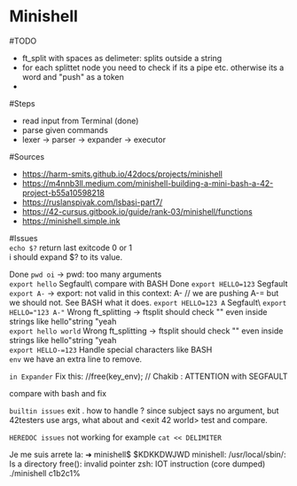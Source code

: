 # Minishell

#TODO
- ft_split with spaces as delimeter: splits outside a string
- for each splittet node you need to check if its a pipe etc. otherwise its a word and "push" as a token
- 

#Steps
- read input from Terminal (done)
- parse given commands 
- lexer -> parser -> expander -> executor 

#Sources
- https://harm-smits.github.io/42docs/projects/minishell
- https://m4nnb3ll.medium.com/minishell-building-a-mini-bash-a-42-project-b55a10598218
- https://ruslanspivak.com/lsbasi-part7/
- https://42-cursus.gitbook.io/guide/rank-03/minishell/functions
- https://minishell.simple.ink

#Issues\
```echo $?``` return last exitcode 0 or 1\
i should expand $? to its value.

Done ```pwd oi``` -> pwd: too many arguments \
```export hello``` Segfault\ compare with BASH
Done ```export HELLO=123``` Segfault\
```export A-``` -> export: not valid in this context: A- // we are pushing A-= but we should 	not. See BASH what it does.
```export HELLO=123 A``` Segfault\ 
```export HELLO="123 A-"``` Wrong ft_splitting -> ftsplit should check "" even inside strings  like hello"string "yeah\
```export hello world``` Wrong ft_splitting -> ftsplit should check "" even inside strings  like hello"string "yeah\
```export HELLO-=123``` Handle special characters like BASH\
```env``` we have an extra line to remove.

```in Expander``` Fix this: //free(key_env); // Chakib : ATTENTION with SEGFAULT



compare with bash and fix

`builtin issues`
exit . how to handle ? since subject says no argument, but 42testers use args, what about <exit hello> and <exit 42 world> test and compare.

`HEREDOC issues`
not working for example `cat << DELIMITER`

Je me suis arrete la:
➜ minishell$ $KDKKDWJWD
minishell: /usr/local/sbin/: Is a directory
free(): invalid pointer
zsh: IOT instruction (core dumped)  ./minishell
c1b2c1% 



